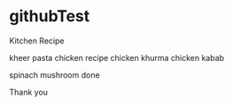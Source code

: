 # githubTest
Kitchen Recipe

kheer
pasta
chicken recipe
chicken khurma
chicken kabab 

spinach
mushroom
done 

Thank you

